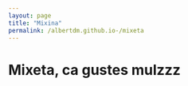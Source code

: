 ```yaml
---
layout: page
title: "Mixina"
permalink: /albertdm.github.io-/mixeta
---
```


# Mixeta, ca gustes mulzzz
